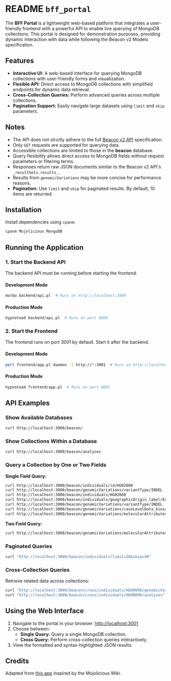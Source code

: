 
# README `bff_portal`

The **BFF Portal** is a lightweight web-based platform that integrates a user-friendly frontend with a powerful API to enable live querying of MongoDB collections. This portal is designed for demonstration purposes, providing dynamic interaction with data while following the Beacon v2 Models specification.

## Features

- **Interactive UI:** A web-based interface for querying MongoDB collections with user-friendly forms and visualization.
- **Flexible API:** Direct access to MongoDB collections with simplified endpoints for dynamic data retrieval.
- **Cross-Collection Queries:** Perform advanced queries across multiple collections.
- **Pagination Support:** Easily navigate large datasets using `limit` and `skip` parameters.

## Notes

- The API does not strictly adhere to the full [Beacon v2 API](https://github.com/ga4gh-beacon/beacon-framework-v2) specification.
- Only `GET` requests are supported for querying data.
- Accessible collections are limited to those in the **beacon** database.
- Query flexibility allows direct access to MongoDB fields without request parameters or filtering terms.
- Responses return raw JSON documents similar to the Beacon v2 API's `_resultSets.results_`.
- Results from `genomicVariations` may be more concise for performance reasons.
- **Pagination:** Use `limit` and `skip` for paginated results. By default, 10 items are returned.

## Installation

Install dependencies using `cpanm`:

```bash
cpanm Mojolicious MongoDB
```

## Running the Application

### 1. Start the Backend API

The backend API must be running before starting the frontend.

#### Development Mode

```bash
morbo backend/api.pl  # Runs on http://localhost:3000
```

#### Production Mode

```bash
hypnotoad backend/api.pl  # Runs on port 8080
```

### 2. Start the Frontend

The frontend runs on port 3001 by default. Start it after the backend.

#### Development Mode

```bash
perl frontend/app.pl daemon -l http://*:3001  # Runs on http://localhost:3001
```

#### Production Mode

```bash
hypnotoad frontend/app.pl  # Runs on port 8081
```

## API Examples

### Show Available Databases

```bash
curl http://localhost:3000/beacon/
```

### Show Collections Within a Database

```bash
curl http://localhost:3000/beacon/analyses
```

### Query a Collection by One or Two Fields

**Single Field Query:**

```bash
curl http://localhost:3000/beacon/individuals/id/HG02600
curl http://localhost:3000/beacon/genomicVariations/variantType/INDEL
curl http://localhost:3000/beacon/individuals/HG02600
curl http://localhost:3000/beacon/individuals/geographicOrigin_label/England
curl http://localhost:3000/beacon/genomicVariations/variantType/INDEL
curl http://localhost:3000/beacon/genomicVariations/caseLevelData_biosampleId/HG02600
curl http://localhost:3000/beacon/genomicVariations/molecularAttributes_geneIds/TP53
```

**Two Field Query:**

```bash
curl http://localhost:3000/beacon/genomicVariations/molecularAttributes_geneIds/ACE2/variantType/SNP
```

### Paginated Queries

```bash
curl "http://localhost:3000/beacon/individuals?limit=20&skip=40"
```

### Cross-Collection Queries

Retrieve related data across collections:

```bash
curl "http://localhost:3000/beacon/cross/individuals/HG00096/genomicVariations?limit=5&skip=10"
curl "http://localhost:3000/beacon/cross/individuals/HG00096/analyses"
```

## Using the Web Interface

1. Navigate to the portal in your browser: [http://localhost:3001](http://localhost:3001)
2. Choose between:
   - **Single Query:** Query a single MongoDB collection.
   - **Cross Query:** Perform cross-collection queries interactively.
3. View the formatted and syntax-highlighted JSON results.

## Credits

Adapted from [this app](https://gist.github.com/jshy/fa209c35d54551a70060) inspired by the Mojolicious Wiki.

